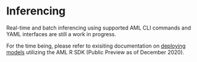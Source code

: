 # Inferencing

Real-time and batch inferencing using supported AML CLI commands and YAML interfaces are still a work in progress.

For the time being, please refer to exisiting documentation on [deploying models](https://azure.github.io/azureml-sdk-for-r/articles/deploying-models.html) utilizing the AML R SDK (Public Preview as of December 2020).